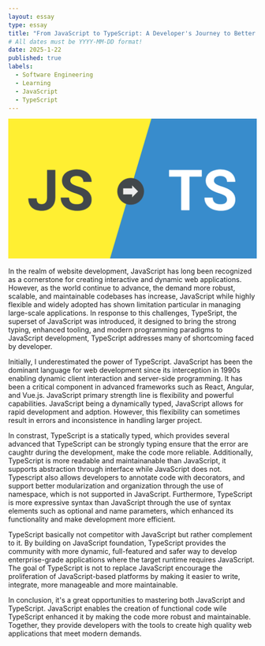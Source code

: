 ```yaml
---
layout: essay
type: essay
title: "From JavaScript to TypeScript: A Developer's Journey to Better Code"
# All dates must be YYYY-MM-DD format!
date: 2025-1-22
published: true
labels:
  - Software Engineering
  - Learning
  - JavaScript
  - TypeScript
---
```


<img class="rounded float-start pe-4" src="../img/js-ts.png">

In the realm of website development, JavaScript has long been recognized as a cornerstone for creating interactive and dynamic web applications. However, as the world continue to advance, the demand more robust, scalable, and maintainable codebases has increase, JavaScript while highly flexible and widely adopted has shown limitation particular in managing large-scale applications. In response to this challenges, TypeSript, the superset of JavaScript was introduced, it designed to bring the strong typing, enhanced tooling, and modern programming paradigms to JavaScript development, TypeScript addresses many of shortcoming faced by developer. 

Initially, I underestimated the power of TypeScript. JavaScript has been the dominant language for web development since its interception in 1990s enabling dynamic client interaction and server-side programming. It has been a critical component in advanced frameworks such as React, Angular, and Vue.js. JavaScript primary strength line is flexibility and powerful capabilities. JavaScript being a dynamically typed, JavaScript allows for rapid development and adption. However, this flexibility can sometimes result in errors and inconsistence in handling larger project.

In constrast, TypeScript is a statically typed, which provides several advanced that TypeScript can be strongly typing ensure that the error are caughtr during the development, make the code more reliable. Additionally, TypeScript is more readable and maintainanable than JavaScript, it supports abstraction through interface while JavaScript does not. Typescript also allows developers to annotate code with decorators, and support better modularization and organization through the use of namespace, which is not supported in JavaScript. Furthermore, TypeScript is more expressive syntax than JavaScript through the use of syntax elements such as optional and name parameters, which enhanced its functionality and make development more efficient.

TypeScript basically not competitor with JavaScript but rather complement to it. By building on JavaScript foundation, TypeScript provides the community with more dynamic, full-featured and safer way to develop enterprise-grade applications where the target runtime requires JavaScript. The goal of TypeScript is not to replace JavaScript encourage the proliferation of JavaScript-based platforms by making it easier to write, integrate, more manageable and more maintainable. 

In conclusion, it's a great opportunities to mastering both JavaScript and TypeScript. JavaScript enables the creation of functional code wile TypeScript enhanced it by making the code more robust and maintainable. Together, they provide developers with the tools to create high quality web applications that meet modern demands.
